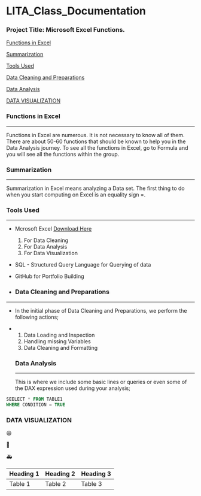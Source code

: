 # LITA_Class_Documentation

### Project Title: Microsoft Excel Functions.

[Functions in Excel](#functions-in-excel)

[Summarization](#summarization)

[Tools Used](#tools-used)

[Data Cleaning and Preparations](#data-cleaning-and-preparations)

[Data Analysis](#data-analysis)

[DATA VISUALIZATION](data-visualization)


### Functions in Excel
---
Functions in Excel are numerous. It is not necessary to know all of them. There are about 50-60 functions that should be known to help you in the Data Analysis journey. To see all the functions in Excel, go to Formula and you will see all the functions within the group.

### Summarization
---
Summarization in Excel means analyzing a Data set. The first thing to do when you start computing on Excel is an equality sign =. 

### Tools Used
---
- Mcrosoft Excel [Download Here](https://www.microsoft.com)
    1. For Data Cleaning
    2. For Data Analysis
    3. For Data Visualization
- SQL - Structured Query Language for Querying of data
- GitHub for Portfolio Building

- ### Data Cleaning and Preparations
- ---
- In the initial phase of Data Cleaning and Preparations, we perform the following actions;
- 1. Data Loading and Inspection
  2. Handling missing Variables
  3. Data Cleaning and Formatting
 
  ### Data Analysis
  ---
  This is where we include some basic lines or queries or even some of the DAX expression used during your analysis;

```SQL
SEELECT * FROM TABLE1
WHERE CONDITION = TRUE
```
### DATA VISUALIZATION

😄

🚸

🚑

|Heading 1|Heading 2|Heading 3|
|--------|--------|--------|
|Table 1|Table 2|Table 3|


